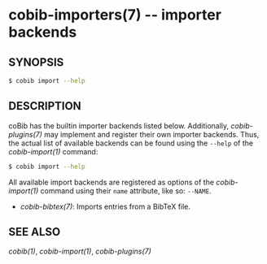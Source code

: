 cobib-importers(7) -- importer backends
=======================================

## SYNOPSIS

```bash
$ cobib import --help
```

## DESCRIPTION

coBib has the builtin importer backends listed below.
Additionally, *cobib-plugins(7)* may implement and register their own importer backends.
Thus, the actual list of available backends can be found using the `--help` of the *cobib-import(1)* command:
```bash
$ cobib import --help
```

All available import backends are registered as options of the *cobib-import(1)* command using their `name` attribute, like so: `--NAME`.

  * *cobib-bibtex(7)*:
    Imports entries from a BibTeX file.

## SEE ALSO

*cobib(1)*, *cobib-import(1)*, *cobib-plugins(7)*

[//]: # ( vim: set ft=markdown tw=0: )
